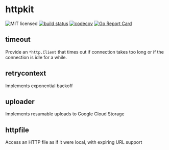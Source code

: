 # httpkit

![MIT licensed](https://img.shields.io/badge/license-MIT-blue.svg)
[![build status](https://git.itch.ovh/itchio/httpkit/badges/master/build.svg)](https://git.itch.ovh/itchio/httpkit/commits/master)
[![codecov](https://codecov.io/gh/itchio/httpkit/branch/master/graph/badge.svg)](https://codecov.io/gh/itchio/httpkit)
[![Go Report Card](https://goreportcard.com/badge/github.com/itchio/httpkit)](https://goreportcard.com/report/github.com/itchio/httpkit)

## timeout

Provide an `*http.Client` that times out if connection takes too long or
if the connection is idle for a while.

## retrycontext

Implements exponential backoff

## uploader

Implements resumable uploads to Google Cloud Storage

## httpfile

Access an HTTP file as if it were local, with expiring URL support

